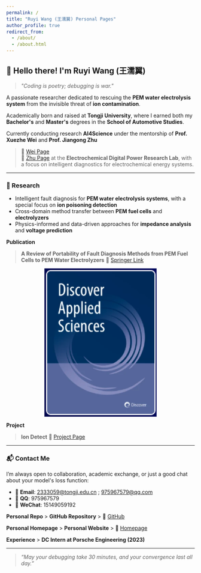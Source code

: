 ```yaml
---
permalink: /
title: "Ruyi Wang (王濡翼) Personal Pages"
author_profile: true
redirect_from: 
  - /about/
  - /about.html
---
```

## 👋 Hello there! I'm **Ruyi Wang (王濡翼)**

> *"Coding is poetry; debugging is war."*

A passionate researcher dedicated to rescuing the **PEM water electrolysis system** from the invisible threat of **ion contamination**.

Academically born and raised at **Tongji University**, where I earned both my **Bachelor's** and **Master's** degrees in the **School of Automotive Studies**.

Currently conducting research **AI4Science** under the mentorship of **Prof. Xuezhe Wei** and **Prof. Jiangong Zhu**
>🔗 [Wei Page](https://auto.tongji.edu.cn/info/1177/6441.htm)  
>🔗 [Zhu Page](https://auto.tongji.edu.cn/info/1180/7540.htm)
at the **Electrochemical Digital Power Research Lab**, with a focus on intelligent diagnostics for electrochemical energy systems.

---

### 🧠 Research
- Intelligent fault diagnosis for **PEM water electrolysis systems**, with a special focus on **ion poisoning detection**
- Cross-domain method transfer between **PEM fuel cells** and **electrolyzers**
- Physics-informed and data-driven approaches for **impedance analysis** and **voltage prediction**

**Publication**  
> **A Review of Portability of Fault Diagnosis Methods from PEM Fuel Cells to PEM Water Electrolyzers**
> 🔗 [Springer Link](https://link.springer.com/article/10.1007/s42452-025-07318-1)
<img src="/images/review_cover.png" alt="Editing a Markdown file for a talk" style="width:300px; margin: auto; display: block;" />




**Project** 
>**Ion Detect**
> 🔗 [Project Page](https://kudouzala.github.io/ion_detect_page/)  

---

### 📬 Contact Me
I’m always open to collaboration, academic exchange, or just a good chat about your model's loss function:
- 📧 **Email**: 2333059@tongji.edu.cn ; 975967579@qq.com  
- 💬 **QQ**: 975967579  
- 📱 **WeChat**: 15149059192
  
**Personal Repo** > **GitHub Repository** > 🔗 [GitHub](https://github.com/KudouZala)  

**Personal Homepage** > **Personal Website** > 🔗 [Homepage](https://kudouzala.github.io/RuyiWang.github.io/)

**Experience** > **DC Intern at Porsche Engineering (2023)** 

---

> _“May your debugging take 30 minutes, and your convergence last all day.”_

